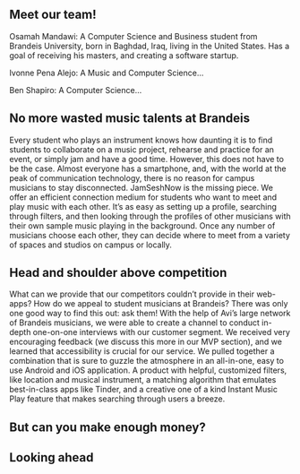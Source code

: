 ## Meet our team!

Osamah Mandawi: A Computer Science and Business student from Brandeis University, born in Baghdad, Iraq, living in the United States. Has a goal of receiving his masters, and creating a software startup.

Ivonne Pena Alejo: A Music and Computer Science...

Ben Shapiro: A Computer Science...

## No more wasted music talents at Brandeis

Every student who plays an instrument knows how daunting it is to find students to collaborate on a music project, rehearse and practice for an event, or simply jam and have a good time. However, this does not have to be the case. Almost everyone has a smartphone, and, with the world at the peak of communication technology, there is no reason for campus musicians to stay disconnected. JamSeshNow is the missing piece. We offer an efficient connection medium for students who want to meet and play music with each other. It’s as easy as setting up a profile, searching through filters, and then looking through the profiles of other musicians with their own sample music playing in the background. Once any number of musicians choose each other, they can decide where to meet from a variety of spaces and studios on campus or locally. 

## Head and shoulder above competition

What can we provide that our competitors couldn’t provide in their web-apps? How do we appeal to student musicians at Brandeis? There was only one good way to find this out: ask them! With the help of Avi’s large network of Brandeis musicians, we were able to create a channel to conduct in-depth one-on-one interviews with our customer segment. We received very encouraging feedback (we discuss this more in our MVP section), and we learned that accessibility is crucial for our service. We pulled together a combination that is sure to guzzle the atmosphere in an all-in-one, easy to use Android and iOS application. A product with helpful, customized filters, like location and musical instrument, a matching algorithm that emulates best-in-class apps like Tinder, and a creative one of a kind Instant Music Play feature that makes searching through users a breeze.

## But can you make enough money?

## Looking ahead
